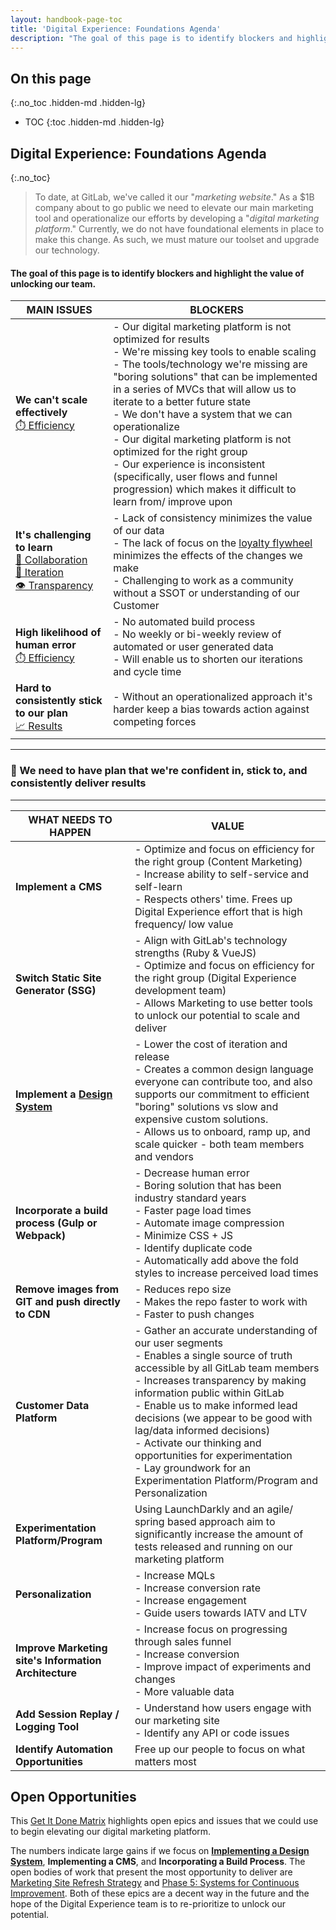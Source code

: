 ```yaml
---
layout: handbook-page-toc
title: 'Digital Experience: Foundations Agenda'
description: "The goal of this page is to identify blockers and highlight the value of unlocking our team."
---
```


## On this page
{:.no_toc .hidden-md .hidden-lg}

- TOC
{:toc .hidden-md .hidden-lg}

## Digital Experience: Foundations Agenda
{:.no_toc}

> To date, at GitLab, we've called it our "_marketing website_." As a $1B company about to go public we need to elevate our main marketing tool and operationalize our efforts by developing a "_digital marketing platform_." Currently, we do not have foundational elements in place to make this change. As such, we must mature our toolset and upgrade our technology.

#### The goal of this page is to identify blockers and highlight the value of unlocking our team.

| MAIN ISSUES | BLOCKERS |
| ----------- | -------- |
| **We can't scale effectively**<br>[⏱️ Efficiency](/handbook/values/#efficiency) | - Our digital marketing platform is not optimized for results<br>- We're missing key tools to enable scaling<br>- The tools/technology we're missing are "boring solutions" that can be implemented in a series of MVCs that will allow us to iterate to a better future state<br>- We don't have a system that we can operationalize<br>- Our digital marketing platform is not optimized for the right group<br>- Our experience is inconsistent (specifically, user flows and funnel progression) which makes it difficult to learn from/ improve upon |
| **It's challenging to learn**<br>[🤝 Collaboration](/handbook/values/#collaboration)<br>[👣 Iteration](/handbook/values/#iteration)<br>[👁️ Transparency](/handbook/values/#transparency) | - Lack of consistency minimizes the value of our data<br>- The lack of focus on the [loyalty flywheel](https://unity.trustradius.com/wp-content/uploads/hubspot-flywheel-inbound-method-lifecycles-1024x1024.png) minimizes the effects of the changes we make<br>- Challenging to work as a community without a SSOT or understanding of our Customer |
| **High likelihood of human error**<br>[⏱️ Efficiency](/handbook/values/#efficiency) | - No automated build process<br>- No weekly or bi-weekly review of automated or user generated data<br>- Will enable us to shorten our iterations and cycle time |
| **Hard to consistently stick to our plan**<br>[📈 Results](/handbook/values/#results) | - Without an operationalized approach it's harder keep a bias towards action against competing forces |

- - -

### 🎯 We need to have plan that we're confident in, stick to, and consistently deliver results

- - -

| WHAT NEEDS TO HAPPEN | VALUE |
| -------------------- | ----- |
| **Implement a CMS** | - Optimize and focus on efficiency for the right group (Content Marketing)<br>- Increase ability to self-service and self-learn<br>- Respects others' time. Frees up Digital Experience effort that is high frequency/ low value |
| **Switch Static Site Generator (SSG)** | - Align with GitLab's technology strengths (Ruby & VueJS)<br>- Optimize and focus on efficiency for the right group (Digital Experience development team)<br>- Allows Marketing to use better tools to unlock our potential to scale and deliver |
| **Implement a [Design System](https://gitlab.com/gitlab-com/marketing/inbound-marketing/slippers-ui)** | - Lower the cost of iteration and release<br>- Creates a common design language everyone can contribute too, and also supports our commitment to efficient "boring" solutions vs slow and expensive custom solutions.<br>- Allows us to onboard, ramp up, and scale quicker - both team members and vendors |
| **Incorporate a build process (Gulp or Webpack)** | - Decrease human error<br>- Boring solution that has been industry standard years<br>- Faster page load times<br>- Automate image compression<br>- Minimize CSS + JS<br>- Identify duplicate code<br>- Automatically add above the fold styles to increase perceived load times |
| **Remove images from GIT and push directly to CDN** | - Reduces repo size<br>- Makes the repo faster to work with<br>- Faster to push changes |
| **Customer Data Platform** | - Gather an accurate understanding of our user segments<br>- Enables a single source of truth accessible by all GitLab team members<br>- Increases transparency by making information public within GitLab<br>- Enable us to make informed lead decisions (we appear to be good with lag/data informed decisions)<br>- Activate our thinking and opportunities for experimentation<br>- Lay groundwork for an Experimentation Platform/Program and Personalization |
| **Experimentation Platform/Program** | Using LaunchDarkly and an agile/ spring based approach aim to significantly increase the amount of tests released and running on our marketing platform |
| **Personalization** | - Increase MQLs<br>- Increase conversion rate<br>- Increase engagement<br>- Guide users towards IATV and LTV |
| **Improve Marketing site's Information Architecture** | - Increase focus on progressing through sales funnel<br>- Increase conversion<br>- Improve impact of experiments and changes<br>- More valuable data |
| **Add Session Replay / Logging Tool** | - Understand how users engage with our marketing site<br>- Identify any API or code issues |
| **Identify Automation Opportunities** | Free up our people to focus on what matters most |

## Open Opportunities

This [Get It Done Matrix](https://docs.google.com/spreadsheets/d/1G809pSClwbGCMaEJdzz_MHykVBOlPV3XYFi-IhU02Oo/edit#gid=0) highlights open epics and issues that we could use to begin elevating our digital marketing platform.

The numbers indicate large gains if we focus on [**Implementing a Design System**](https://gitlab.com/gitlab-com/marketing/inbound-marketing/slippers-ui), **Implementing a CMS**, and **Incorporating a Build Process**. The open bodies of work that present the most opportunity to deliver are [Marketing Site Refresh Strategy](https://gitlab.com/groups/gitlab-com/marketing/growth-marketing/-/epics/32#note_384150218) and [Phase 5: Systems for Continuous Improvement](https://gitlab.com/groups/gitlab-com/marketing/growth-marketing/-/epics/55#note_381002507). Both of these epics are a decent way in the future and the hope of the Digital Experience team is to re-prioritize to unlock our potential.
